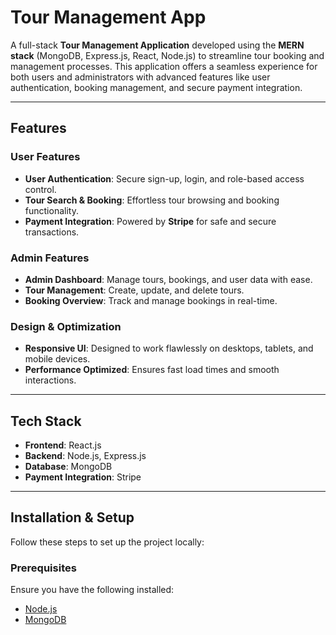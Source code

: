 # Tour Management App  

A full-stack **Tour Management Application** developed using the **MERN stack** (MongoDB, Express.js, React, Node.js) to streamline tour booking and management processes. This application offers a seamless experience for both users and administrators with advanced features like user authentication, booking management, and secure payment integration.

---

## Features  

### User Features  
- **User Authentication**: Secure sign-up, login, and role-based access control.  
- **Tour Search & Booking**: Effortless tour browsing and booking functionality.  
- **Payment Integration**: Powered by **Stripe** for safe and secure transactions.  

### Admin Features  
- **Admin Dashboard**: Manage tours, bookings, and user data with ease.  
- **Tour Management**: Create, update, and delete tours.  
- **Booking Overview**: Track and manage bookings in real-time.  

### Design & Optimization  
- **Responsive UI**: Designed to work flawlessly on desktops, tablets, and mobile devices.  
- **Performance Optimized**: Ensures fast load times and smooth interactions.  

---

## Tech Stack  

- **Frontend**: React.js  
- **Backend**: Node.js, Express.js  
- **Database**: MongoDB  
- **Payment Integration**: Stripe  

---

## Installation & Setup  

Follow these steps to set up the project locally:  

### Prerequisites  
Ensure you have the following installed:  
- [Node.js](https://nodejs.org/)  
- [MongoDB](https://www.mongodb.com/)  


